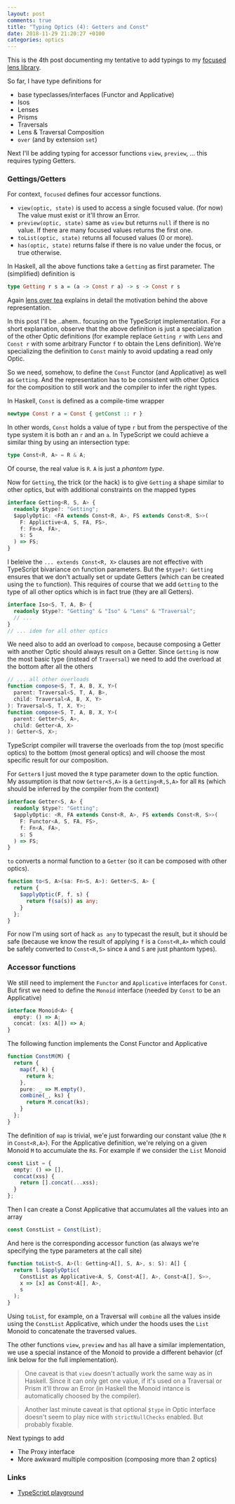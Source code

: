 ```yaml
---
layout: post
comments: true
title: "Typing Optics (4): Getters and Const"
date: 2018-11-29 21:20:27 +0100
categories: optics
---
```


This is the 4th post documenting my tentative to add typings to my [focused lens library](https://github.com/yelouafi/focused).

So far, I have type definitions for

- base typeclasses/interfaces (Functor and Applicative)
- Isos
- Lenses
- Prisms
- Traversals
- Lens & Traversal Composition
- `over` (and by extension `set`)

Next I'll be adding typing for accessor functions `view`, `preview`, ... this requires typing Getters.

### Gettings/Getters

For context, `focused` defines four accessor functions.

- `view(optic, state)` is used to access a single focused value. (for now) The value must exist or it'll throw an Error.
- `preview(optic, state)` same as `view` but returns `null` if there is no value. If there are many focused values returns the first one.
- `toList(optic, state)` returns all focused values (0 or more).
- `has(optic, state)` returns false if there is no value under the focus, or true otherwise.

In Haskell, all the above functions take a `Getting` as first parameter. The (simplified) definition is

```hs
type Getting r s a = (a -> Const r a) -> s -> Const r s
```

Again [lens over tea](https://artyom.me/lens-over-tea-2) explains in detail the motivation behind the above representation.

In this post I'll be ..ahem.. focusing on the TypeScript implementation. For a short explanation, observe that the above definition is just a specialization of the other Optic definitions (for example replace `Getting r` with `Lens` and `Const r` with some arbitrary Functor `f` to obtain the Lens definition). We're specializing the definition to `Const` mainly to avoid updating a read only Optic.

So we need, somehow, to define the `Const` Functor (and Applicative) as well as `Getting`. And the representation has to be consistent with other Optics for the composition to still work and the compiler to infer the right types.

In Haskell, `Const` is defined as a compile-time wrapper

```hs
newtype Const r a = Const { getConst :: r }
```

In other words, `Const` holds a value of type `r` but from the perspective of the type system it is both an `r` and an `a`. In TypeScript we could achieve a similar thing by using an intersection type:

```ts
type Const<R, A> = R & A;
```

Of course, the real value is `R`. `A` is just a _phantom type_.

Now for `Getting`, the trick (or the hack) is to give `Getting` a shape similar to other optics, but with additional constraints on the mapped types

```ts
interface Getting<R, S, A> {
  readonly $type?: "Getting";
  $applyOptic: <FA extends Const<R, A>, FS extends Const<R, S>>(
    F: Applictive<A, S, FA, FS>,
    f: Fn<A, FA>,
    s: S
  ) => FS;
}
```

I beleive the `... extends Const<R, X>` clauses are not effective with TypeScript bivariance on function parameters. But the `$type?: Getting` ensures that we don't actually set or update Getters (which can be created using the `to` function). This requires of course that we add `Getting` to the type of all other optics which is in fact true (they are all Getters).

```ts
interface Iso<S, T, A, B> {
  readonly $type?: "Getting" & "Iso" & "Lens" & "Traversal";
  // ...
}
// ... idem for all other optics
```

We need also to add an overload to `compose`, because composing a Getter with another Optic should always result on a Getter. Since `Getting` is now the most basic type (instead of `Traversal`) we need to add the overload at the bottom after all the others

```ts
// ... all other overloads
function compose<S, T, A, B, X, Y>(
  parent: Traversal<S, T, A, B>,
  child: Traversal<A, B, X, Y>
): Traversal<S, T, X, Y>;
function compose<S, T, A, B, X, Y>(
  parent: Getter<S, A>,
  child: Getter<A, X>
): Getter<S, X>;
```

TypeScript compiler will traverse the overloads from the top (most specific optics) to the bottom (most general optics) and will choose the most specific result for our composition.

For `Getter`s I just moved the `R` type parameter down to the optic function. My assumption is that now `Getter<S,A>` is a `Getting<R,S,A>` for all `R`s (which should be inferred by the compiler from the context)

```ts
interface Getter<S, A> {
  readonly $type?: "Getting";
  $applyOptic: <R, FA extends Const<R, A>, FS extends Const<R, S>>(
    F: Functor<A, S, FA, FS>,
    f: Fn<A, FA>,
    s: S
  ) => FS;
}
```

`to` converts a normal function to a `Getter` (so it can be composed with other optics).

```ts
function to<S, A>(sa: Fn<S, A>): Getter<S, A> {
  return {
    $applyOptic(F, f, s) {
      return f(sa(s)) as any;
    }
  };
}
```

For now I'm using sort of hack `as any` to typecast the result, but it should be safe (because we know the result of applying `f` is a `Const<R,A>` which could be safely converted to `Const<R,S>` since `A` and `S` are just phantom types).

### Accessor functions

We still need to implement the `Functor` and `Applicative` interfaces for `Const`. But first we need to define the `Monoid` interface (needed by `Const` to be an Applicative)

```ts
interface Monoid<A> {
  empty: () => A;
  concat: (xs: A[]) => A;
}
```

The following function implements the Const Functor and Applicative

```ts
function ConstM(M) {
  return {
    map(f, k) {
      return k;
    },
    pure: _ => M.empty(),
    combine(_, ks) {
      return M.concat(ks);
    }
  };
}
```

The definition of `map` is trivial, we'e just forwarding our constant value (the `R` in `Const<R,A>`). For the Applicative definition, we're relying on a given Monoid `M` to accumulate the `R`s. For example if we consider the `List` Monoid

```ts
const List = {
  empty: () => [],
  concat(xss) {
    return [].concat(...xss);
  }
};
```

Then I can create a Const Applicative that accumulates all the values into an array

```ts
const ConstList = Const(List);
```

And here is the corresponding accessor function (as always we're specifying the type parameters at the call site)

```ts
function toList<S, A>(l: Getting<A[], S, A>, s: S): A[] {
  return l.$applyOptic(
    ConstList as Applicative<A, S, Const<A[], A>, Const<A[], S>>,
    x => [x] as Const<A[], A>,
    s
  );
}
```

Using `toList`, for example, on a Traversal will `combine` all the values inside using the `ConstList` Applicative, which under the hoods uses the `List` Monoid to concatenate the traversed values.

The other functions `view`, `preview` and `has` all have a similar implementation, we use a special instance of the Monoid to provide a different behavior (cf link below for the full implementation).

> One caveat is that `view` doesn't actually work the same way as in Haskell. Since it can only get one value, if it's used on a Traversal or Prism it'll throw an Error (in Haskell the Monoid intance is automatically choosed by the compiler).

> Another last minute caveat is that optional `$type` in Optic interface doesn't seem to play nice with `strictNullChecks` enabled. But probably fixable.

Next typings to add

- The Proxy interface
- More awkward multiple composition (composing more than 2 optics)

### Links

- [TypeScript playground](<https://www.typescriptlang.org/play/index.html#src=%2F%2F%20convenient%20shortcut%20for%20functions%20taking%201%20param%0D%0Atype%20Fn%3CA%2C%20B%3E%20%3D%20(x%3A%20A)%20%3D%3E%20B%3B%0D%0A%0D%0Atype%20Either%3CA%2C%20B%3E%20%3D%20%7B%20type%3A%20%22Left%22%3B%20value%3A%20A%20%7D%20%7C%20%7B%20type%3A%20%22Right%22%3B%20value%3A%20B%20%7D%3B%0D%0A%0D%0Ainterface%20Monoid%3CA%3E%20%7B%0D%0A%20%20empty%3A%20()%20%3D%3E%20A%3B%0D%0A%20%20concat%3A%20(xs%3A%20A%5B%5D)%20%3D%3E%20A%3B%0D%0A%7D%0D%0A%0D%0Ainterface%20Functor%3CA%2C%20B%2C%20FA%2C%20FB%3E%20%7B%0D%0A%20%20map(f%3A%20Fn%3CA%2C%20B%3E%2C%20x%3A%20FA)%3A%20FB%3B%0D%0A%7D%0D%0A%0D%0Ainterface%20Applicative%3CA%2C%20B%2C%20FA%2C%20FB%3E%20extends%20Functor%3CA%2C%20B%2C%20FA%2C%20FB%3E%20%7B%0D%0A%20%20pure%3A%20Fn%3CB%2C%20FB%3E%3B%0D%0A%20%20combine%3A%20(f%3A%20Fn%3CA%5B%5D%2C%20B%3E%2C%20fas%3A%20FA%5B%5D)%20%3D%3E%20FB%3B%0D%0A%7D%0D%0A%0D%0Ainterface%20Getting%3CR%2C%20S%2C%20A%3E%20%7B%0D%0A%20%20readonly%20%24type%3F%3A%20%22Getting%22%3B%0D%0A%20%20%24applyOptic%3A%20%3CFA%20extends%20Const%3CR%2C%20A%3E%2C%20FS%20extends%20Const%3CR%2C%20S%3E%3E(%0D%0A%20%20%20%20F%3A%20Applicative%3CA%2C%20S%2C%20FA%2C%20FS%3E%2C%0D%0A%20%20%20%20f%3A%20Fn%3CA%2C%20FA%3E%2C%0D%0A%20%20%20%20s%3A%20S%0D%0A%20%20)%20%3D%3E%20FS%3B%0D%0A%7D%0D%0A%0D%0Ainterface%20Getter%3CS%2C%20A%3E%20%7B%0D%0A%20%20readonly%20%24type%3F%3A%20%22Getting%22%3B%0D%0A%20%20%24applyOptic%3A%20%3CR%2C%20FA%20extends%20Const%3CR%2C%20A%3E%2C%20FS%20extends%20Const%3CR%2C%20S%3E%3E(%0D%0A%20%20%20%20F%3A%20Functor%3CA%2C%20S%2C%20FA%2C%20FS%3E%2C%0D%0A%20%20%20%20f%3A%20Fn%3CA%2C%20FA%3E%2C%0D%0A%20%20%20%20s%3A%20S%0D%0A%20%20)%20%3D%3E%20FS%3B%0D%0A%7D%0D%0A%0D%0Ainterface%20Iso%3CS%2C%20T%2C%20A%2C%20B%3E%20%7B%0D%0A%20%20readonly%20%24type%3F%3A%20%22Getting%22%20%26%20%22Iso%22%20%26%20%22Lens%22%20%26%20%22Traversal%22%3B%0D%0A%20%20%24applyOptic%3A%20(%3CFB%2C%20FT%3E(F%3A%20Functor%3CB%2C%20T%2C%20FB%2C%20FT%3E%2C%20f%3A%20Fn%3CA%2C%20FB%3E%2C%20s%3A%20S)%20%3D%3E%20FT)%3B%0D%0A%20%20from%3A%20(s%3A%20S)%20%3D%3E%20A%3B%0D%0A%20%20to%3A%20(b%3A%20B)%20%3D%3E%20T%3B%0D%0A%7D%0D%0A%0D%0Ainterface%20Prism%3CS%2C%20T%2C%20A%2C%20B%3E%20%7B%0D%0A%20%20readonly%20%24type%3F%3A%20%22Getting%22%20%26%20%22Prism%22%20%26%20%22Traversal%22%3B%0D%0A%20%20%24applyOptic%3A%20(%3CFB%2C%20FT%3E(%0D%0A%20%20%20%20F%3A%20Applicative%3CB%2C%20T%2C%20FB%2C%20FT%3E%2C%0D%0A%20%20%20%20f%3A%20Fn%3CA%2C%20FB%3E%2C%0D%0A%20%20%20%20s%3A%20S%0D%0A%20%20)%20%3D%3E%20FT)%3B%0D%0A%20%20match%3A%20(s%3A%20S)%20%3D%3E%20Either%3CT%2C%20A%3E%3B%0D%0A%20%20build%3A%20(b%3A%20B)%20%3D%3E%20T%3B%0D%0A%7D%0D%0A%0D%0Ainterface%20Lens%3CS%2C%20T%2C%20A%2C%20B%3E%20%7B%0D%0A%20%20readonly%20%24type%3F%3A%20%22Getting%22%20%26%20%22Lens%22%20%26%20%22Traversal%22%3B%0D%0A%20%20%24applyOptic%3A%20(%3CFB%2C%20FT%3E(F%3A%20Functor%3CB%2C%20T%2C%20FB%2C%20FT%3E%2C%20f%3A%20Fn%3CA%2C%20FB%3E%2C%20s%3A%20S)%20%3D%3E%20FT)%3B%0D%0A%7D%0D%0A%0D%0Ainterface%20Traversal%3CS%2C%20T%2C%20A%2C%20B%3E%20%7B%0D%0A%20%20readonly%20%24type%3F%3A%20%22Getting%22%20%26%20%22Traversal%22%3B%0D%0A%20%20%24applyOptic%3A%20(%3CFB%2C%20FT%3E(%0D%0A%20%20%20%20F%3A%20Applicative%3CB%2C%20T%2C%20FB%2C%20FT%3E%2C%0D%0A%20%20%20%20f%3A%20Fn%3CA%2C%20FB%3E%2C%0D%0A%20%20%20%20s%3A%20S%0D%0A%20%20)%20%3D%3E%20FT)%3B%0D%0A%7D%0D%0A%0D%0A%2F%2F%20Monomorphic%20version%0D%0Atype%20SimpleIso%3CS%2C%20A%3E%20%3D%20Iso%3CS%2C%20S%2C%20A%2C%20A%3E%3B%0D%0Atype%20SimplePrism%3CS%2C%20A%3E%20%3D%20Prism%3CS%2C%20S%2C%20A%2C%20A%3E%3B%0D%0Atype%20SimpleLens%3CS%2C%20A%3E%20%3D%20Lens%3CS%2C%20S%2C%20A%2C%20A%3E%3B%0D%0Atype%20SimpleTraversal%3CS%2C%20A%3E%20%3D%20Traversal%3CS%2C%20S%2C%20A%2C%20A%3E%3B%0D%0A%0D%0Atype%20Const%3CR%2C%20A%3E%20%3D%20R%20%26%20A%3B%0D%0A%0D%0Afunction%20ConstM(M)%20%7B%0D%0A%20%20return%20%7B%0D%0A%20%20%20%20map(f%2C%20k)%20%7B%0D%0A%20%20%20%20%20%20return%20k%3B%0D%0A%20%20%20%20%7D%2C%0D%0A%20%20%20%20pure%3A%20_%20%3D%3E%20M.empty()%2C%0D%0A%20%20%20%20combine(_%2C%20ks)%20%7B%0D%0A%20%20%20%20%20%20return%20M.concat(ks)%3B%0D%0A%20%20%20%20%7D%0D%0A%20%20%7D%3B%0D%0A%7D%0D%0A%0D%0Aconst%20Void%3A%20Monoid%3Cnever%3E%20%3D%20%7B%0D%0A%20%20empty()%20%7B%0D%0A%20%20%20%20throw%20new%20Error(%22Void.concat!%22)%3B%0D%0A%20%20%7D%2C%0D%0A%20%20concat(xs)%20%7B%0D%0A%20%20%20%20throw%20new%20Error(%22Void.concat!%22)%3B%0D%0A%20%20%7D%0D%0A%7D%3B%0D%0A%0D%0Aexport%20const%20First%20%3D%20%7B%0D%0A%20%20empty%3A%20()%20%3D%3E%20null%2C%0D%0A%20%20concat2%3A%20(x1%2C%20x2)%20%3D%3E%20(x1%20!%3D%3D%20null%20%3F%20x1%20%3A%20x2)%2C%0D%0A%20%20concat%3A%20xs%20%3D%3E%20xs.reduce(First.concat2%2C%20null)%0D%0A%7D%3B%0D%0A%0D%0Aexport%20const%20Any%20%3D%20%7B%0D%0A%20%20empty%3A%20()%20%3D%3E%20false%2C%0D%0A%20%20concat2%3A%20(x1%2C%20x2)%20%3D%3E%20x1%20%7C%7C%20x2%2C%0D%0A%20%20concat%3A%20xs%20%3D%3E%20xs.reduce(Any.concat2%2C%20false)%0D%0A%7D%3B%0D%0A%0D%0Aconst%20List%20%3D%20%7B%0D%0A%20%20empty%3A%20()%20%3D%3E%20%5B%5D%2C%0D%0A%20%20concat(xss)%20%7B%0D%0A%20%20%20%20return%20%5B%5D.concat(...xss)%3B%0D%0A%20%20%7D%0D%0A%7D%3B%0D%0A%0D%0Aconst%20ConstVoid%20%3D%20ConstM(Void)%3B%0D%0Aconst%20ConstList%20%3D%20ConstM(List)%3B%0D%0Aconst%20ConstFirst%20%3D%20ConstM(First)%3B%0D%0Aconst%20ConstAny%20%3D%20ConstM(Any)%3B%0D%0A%0D%0A%2F%2F%20This%20should%20work%20polymorhically%20for%20any%20Functor%0D%0Aconst%20Identity%20%3D%20%7B%0D%0A%20%20map(f%2C%20x)%20%7B%0D%0A%20%20%20%20return%20f(x)%3B%0D%0A%20%20%7D%2C%0D%0A%20%20pure%3A%20x%20%3D%3E%20x%2C%0D%0A%20%20combine(f%2C%20xs)%20%7B%0D%0A%20%20%20%20return%20f(xs)%3B%0D%0A%20%20%7D%0D%0A%7D%3B%0D%0A%0D%0Afunction%20compose%3CS%2C%20T%2C%20A%2C%20B%2C%20X%2C%20Y%3E(%0D%0A%20%20parent%3A%20Iso%3CS%2C%20T%2C%20A%2C%20B%3E%2C%0D%0A%20%20child%3A%20Iso%3CA%2C%20B%2C%20X%2C%20Y%3E%0D%0A)%3A%20Iso%3CS%2C%20T%2C%20X%2C%20Y%3E%3B%0D%0Afunction%20compose%3CS%2C%20T%2C%20A%2C%20B%2C%20X%2C%20Y%3E(%0D%0A%20%20parent%3A%20Prism%3CS%2C%20T%2C%20A%2C%20B%3E%2C%0D%0A%20%20child%3A%20Prism%3CA%2C%20B%2C%20X%2C%20Y%3E%0D%0A)%3A%20Prism%3CS%2C%20T%2C%20X%2C%20Y%3E%3B%0D%0A%0D%0Afunction%20compose%3CS%2C%20T%2C%20A%2C%20B%2C%20X%2C%20Y%3E(%0D%0A%20%20parent%3A%20Lens%3CS%2C%20T%2C%20A%2C%20B%3E%2C%0D%0A%20%20child%3A%20Lens%3CA%2C%20B%2C%20X%2C%20Y%3E%0D%0A)%3A%20Lens%3CS%2C%20T%2C%20X%2C%20Y%3E%3B%0D%0Afunction%20compose%3CS%2C%20T%2C%20A%2C%20B%2C%20X%2C%20Y%3E(%0D%0A%20%20parent%3A%20Traversal%3CS%2C%20T%2C%20A%2C%20B%3E%2C%0D%0A%20%20child%3A%20Traversal%3CA%2C%20B%2C%20X%2C%20Y%3E%0D%0A)%3A%20Traversal%3CS%2C%20T%2C%20X%2C%20Y%3E%3B%0D%0Afunction%20compose%3CS%2C%20T%2C%20A%2C%20B%2C%20X%2C%20Y%3E(%0D%0A%20%20parent%3A%20Getter%3CS%2C%20A%3E%2C%0D%0A%20%20child%3A%20Getter%3CA%2C%20X%3E%0D%0A)%3A%20Getter%3CS%2C%20X%3E%3B%0D%0Afunction%20compose(parent%2C%20child)%20%7B%0D%0A%20%20return%20%7B%0D%0A%20%20%20%20%24applyOptic(F%2C%20f%2C%20s)%20%7B%0D%0A%20%20%20%20%20%20return%20parent.%24applyOptic(F%2C%20a%20%3D%3E%20child.%24applyOptic(F%2C%20f%2C%20a)%2C%20s)%3B%0D%0A%20%20%20%20%7D%0D%0A%20%20%7D%20as%20any%3B%0D%0A%7D%0D%0A%0D%0Afunction%20lens%3CS%2C%20T%2C%20A%2C%20B%3E(%0D%0A%20%20getter%3A%20Fn%3CS%2C%20A%3E%2C%0D%0A%20%20setter%3A%20(b%3A%20B%2C%20s%3A%20S)%20%3D%3E%20T%0D%0A)%3A%20Lens%3CS%2C%20T%2C%20A%2C%20B%3E%20%7B%0D%0A%20%20return%20%7B%0D%0A%20%20%20%20%24applyOptic%3CFB%2C%20FT%3E(F%3A%20Functor%3CB%2C%20T%2C%20FB%2C%20FT%3E%2C%20f%3A%20Fn%3CA%2C%20FB%3E%2C%20s%3A%20S)%3A%20FT%20%7B%0D%0A%20%20%20%20%20%20const%20a%20%3D%20getter(s)%3B%0D%0A%20%20%20%20%20%20const%20fb%20%3D%20f(a)%3B%0D%0A%20%20%20%20%20%20return%20F.map(b%20%3D%3E%20%7B%0D%0A%20%20%20%20%20%20%20%20return%20setter(b%2C%20s)%3B%0D%0A%20%20%20%20%20%20%7D%2C%20fb)%3B%0D%0A%20%20%20%20%7D%0D%0A%20%20%7D%3B%0D%0A%7D%0D%0A%0D%0Afunction%20over%3CS%2C%20T%2C%20A%2C%20B%3E(l%3A%20Traversal%3CS%2C%20T%2C%20A%2C%20B%3E%2C%20f%3A%20Fn%3CA%2C%20B%3E%2C%20s%3A%20S)%3A%20T%20%7B%0D%0A%20%20return%20l.%24applyOptic%3CB%2C%20T%3E(Identity%2C%20f%2C%20s)%3B%0D%0A%7D%0D%0A%0D%0Afunction%20view%3CS%2C%20A%3E(l%3A%20Getting%3CA%2C%20S%2C%20A%3E%2C%20s%3A%20S)%3A%20A%20%7B%0D%0A%20%20return%20l.%24applyOptic(%0D%0A%20%20%20%20ConstVoid%20as%20Applicative%3CA%2C%20S%2C%20Const%3CA%2C%20A%3E%2C%20Const%3CA%2C%20S%3E%3E%2C%0D%0A%20%20%20%20x%20%3D%3E%20x%2C%0D%0A%20%20%20%20s%0D%0A%20%20)%3B%0D%0A%7D%0D%0A%0D%0Afunction%20preview%3CS%2C%20A%3E(l%3A%20Getting%3CA%20%7C%20null%2C%20S%2C%20A%3E%2C%20s%3A%20S)%3A%20A%20%7C%20null%20%7B%0D%0A%20%20return%20l.%24applyOptic(%0D%0A%20%20%20%20ConstFirst%20as%20Applicative%3CA%2C%20S%2C%20Const%3CA%20%7C%20null%2C%20A%3E%2C%20Const%3CA%20%7C%20null%2C%20S%3E%3E%2C%0D%0A%20%20%20%20x%20%3D%3E%20x%20as%20Const%3CA%20%7C%20null%2C%20A%3E%2C%0D%0A%20%20%20%20s%0D%0A%20%20)%3B%0D%0A%7D%0D%0A%0D%0Afunction%20has%3CS%2C%20A%3E(l%3A%20Getting%3Cboolean%2C%20S%2C%20A%3E%2C%20s%3A%20S)%3A%20boolean%20%7B%0D%0A%20%20return%20l.%24applyOptic(%0D%0A%20%20%20%20ConstAny%20as%20Applicative%3CA%2C%20S%2C%20Const%3Cboolean%2C%20A%3E%2C%20Const%3Cboolean%2C%20S%3E%3E%2C%0D%0A%20%20%20%20x%20%3D%3E%20x%20as%20Const%3Cboolean%2C%20A%3E%2C%0D%0A%20%20%20%20s%0D%0A%20%20)%3B%0D%0A%7D%0D%0A%0D%0Afunction%20toList%3CS%2C%20A%3E(l%3A%20Getting%3CA%5B%5D%2C%20S%2C%20A%3E%2C%20s%3A%20S)%3A%20A%5B%5D%20%7B%0D%0A%20%20return%20l.%24applyOptic(%0D%0A%20%20%20%20ConstVoid%20as%20Applicative%3CA%2C%20S%2C%20Const%3CA%5B%5D%2C%20A%3E%2C%20Const%3CA%5B%5D%2C%20S%3E%3E%2C%0D%0A%20%20%20%20x%20%3D%3E%20%5Bx%5D%20as%20Const%3CA%5B%5D%2C%20A%3E%2C%0D%0A%20%20%20%20s%0D%0A%20%20)%3B%0D%0A%7D%0D%0A%0D%0Afunction%20to%3CS%2C%20A%3E(sa%3A%20Fn%3CS%2C%20A%3E)%3A%20Getter%3CS%2C%20A%3E%20%7B%0D%0A%20%20return%20%7B%0D%0A%20%20%20%20%24applyOptic(F%2C%20f%2C%20s)%20%7B%0D%0A%20%20%20%20%20%20return%20f(sa(s))%20as%20any%3B%0D%0A%20%20%20%20%7D%0D%0A%20%20%7D%3B%0D%0A%7D%0D%0A%0D%0Afunction%20iso%3CS%2C%20T%2C%20A%2C%20B%3E(from%3A%20(s%3A%20S)%20%3D%3E%20A%2C%20to%3A%20(b%3A%20B)%20%3D%3E%20T)%3A%20Iso%3CS%2C%20T%2C%20A%2C%20B%3E%20%7B%0D%0A%20%20return%20%7B%0D%0A%20%20%20%20%24applyOptic(F%2C%20f%2C%20s)%20%7B%0D%0A%20%20%20%20%20%20return%20F.map(to%2C%20f(from(s)))%3B%0D%0A%20%20%20%20%7D%2C%0D%0A%20%20%20%20from%2C%0D%0A%20%20%20%20to%0D%0A%20%20%7D%3B%0D%0A%7D%0D%0A%0D%0Afunction%20prism%3CS%2C%20T%2C%20A%2C%20B%3E(%0D%0A%20%20match%3A%20(s%3A%20S)%20%3D%3E%20Either%3CT%2C%20A%3E%2C%0D%0A%20%20build%3A%20(b%3A%20B)%20%3D%3E%20T%0D%0A)%3A%20Prism%3CS%2C%20T%2C%20A%2C%20B%3E%20%7B%0D%0A%20%20return%20%7B%0D%0A%20%20%20%20%24applyOptic(F%2C%20f%2C%20s)%20%7B%0D%0A%20%20%20%20%20%20const%20eta%20%3D%20match(s)%3B%0D%0A%20%20%20%20%20%20if%20(eta.type%20%3D%3D%3D%20%22Left%22)%20%7B%0D%0A%20%20%20%20%20%20%20%20return%20F.pure(eta.value)%3B%0D%0A%20%20%20%20%20%20%7D%20else%20%7B%0D%0A%20%20%20%20%20%20%20%20return%20F.map(build%2C%20f(eta.value))%3B%0D%0A%20%20%20%20%20%20%7D%0D%0A%20%20%20%20%7D%2C%0D%0A%20%20%20%20match%2C%0D%0A%20%20%20%20build%0D%0A%20%20%7D%3B%0D%0A%7D%0D%0A%0D%0Afunction%20from%3CS%2C%20T%2C%20A%2C%20B%3E(anIso%3A%20Iso%3CS%2C%20T%2C%20A%2C%20B%3E)%3A%20Iso%3CB%2C%20A%2C%20T%2C%20S%3E%20%7B%0D%0A%20%20return%20iso(anIso.to%2C%20anIso.from)%3B%0D%0A%7D%0D%0A%0D%0Afunction%20prop%3CS%3E()%20%7B%0D%0A%20%20return%20%3CK%20extends%20keyof%20S%3E(k%3A%20K)%3A%20SimpleLens%3CS%2C%20S%5BK%5D%3E%20%3D%3E%20%7B%0D%0A%20%20%20%20return%20lens(s%20%3D%3E%20s%5Bk%5D%2C%20(a%2C%20s)%20%3D%3E%20Object.assign(%7B%7D%2C%20s%2C%20%7B%20%5Bk%5D%3A%20a%20%7D))%3B%0D%0A%20%20%7D%3B%0D%0A%7D%0D%0A%0D%0Afunction%20each%3CS%3E()%3A%20Traversal%3CS%5B%5D%2C%20S%5B%5D%2C%20S%2C%20S%3E%20%7B%0D%0A%20%20return%20%7B%0D%0A%20%20%20%20%24applyOptic(F%2C%20f%2C%20xs)%20%7B%0D%0A%20%20%20%20%20%20return%20F.combine(ys%20%3D%3E%20ys%2C%20xs.map(f))%3B%0D%0A%20%20%20%20%7D%0D%0A%20%20%7D%3B%0D%0A%7D%0D%0A%0D%0Aconst%20maybNum%3A%20SimplePrism%3Cstring%2C%20number%3E%20%3D%20prism(%0D%0A%20%20function%20match(s%3A%20string)%3A%20Either%3Cstring%2C%20number%3E%20%7B%0D%0A%20%20%20%20if%20(isNaN(%2Bs))%20%7B%0D%0A%20%20%20%20%20%20return%20%7B%20type%3A%20%22Left%22%2C%20value%3A%20s%20%7D%3B%0D%0A%20%20%20%20%7D%20else%20%7B%0D%0A%20%20%20%20%20%20return%20%7B%20type%3A%20%22Right%22%2C%20value%3A%20%2Bs%20%7D%3B%0D%0A%20%20%20%20%7D%0D%0A%20%20%7D%2C%0D%0A%20%20n%20%3D%3E%20String(n)%0D%0A)%3B%0D%0A%0D%0Aconst%20str%3A%20SimpleIso%3Cnumber%2C%20number%3E%20%3D%20iso(s%20%3D%3E%20s%2C%20s%20%3D%3E%20s)%3B%0D%0A%0D%0Atype%20Address%20%3D%20%7B%0D%0A%20%20street%3A%20string%3B%0D%0A%20%20num%3A%20number%3B%0D%0A%7D%3B%0D%0A%0D%0Atype%20Person%20%3D%20%7B%0D%0A%20%20name%3A%20string%3B%0D%0A%20%20address%3A%20Address%3B%0D%0A%7D%3B%0D%0A%0D%0Aconst%20address%20%3D%20prop%3CPerson%3E()(%22address%22)%3B%0D%0Aconst%20num%20%3D%20prop%3CAddress%3E()(%22num%22)%3B%0D%0A%0D%0A%2F%2F%20Prism%20%2B%20Iso%20%3D%20Traversal%0D%0Aconst%20strnum%20%3D%20compose(%0D%0A%20%20maybNum%2C%0D%0A%20%20str%0D%0A)%3B%0D%0A%0D%0A%2F%2F%20Lens%20%2B%20Lens%20%3D%20Lens%0D%0Aconst%20addressNum%20%3D%20compose(%0D%0A%20%20address%2C%0D%0A%20%20num%0D%0A)%3B%0D%0A%0D%0Aconst%20toStr%20%3D%20to((n%3A%20number)%20%3D%3E%20String(n))%3B%0D%0A%0D%0A%2F%2F%20Lens%20%2B%20Getter%20%3D%20Getter%0D%0Aconst%20l%20%3D%20compose(%0D%0A%20%20addressNum%2C%0D%0A%20%20toStr%0D%0A)%3B%0D%0A%0D%0Aconst%20v1%20%3D%20toList(addressNum%2C%20%7B%7D%20as%20Person)%3B%0D%0A>)
